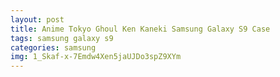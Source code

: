 ```yaml
---
layout: post
title: Anime Tokyo Ghoul Ken Kaneki Samsung Galaxy S9 Case
tags: samsung galaxy s9
categories: samsung
img: 1_Skaf-x-7Emdw4Xen5jaUJDo3spZ9XYm
---
```

